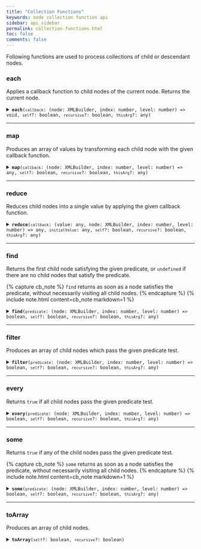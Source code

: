 ```yaml
---
title: "Collection Functions"
keywords: node collection function api
sidebar: api_sidebar
permalink: collection-functions.html
toc: false
comments: false
---
```


Following functions are used to process collections of child or descendant nodes.

###  each

Applies a callback function to child nodes of the current node.  Returns the 
current node.

<details markdown="1">
<summary><code><strong>each</strong>(<code>callback</code>: (node: XMLBuilder, index: number, level: number) => void, <code>self</code>?: boolean, <code>recursive</code>?: boolean, <code>thisArg</code>?: any)</code></summary>
<br/>

* `callback` - a callback function which receives each child node as its first argument, child node index as its second argument and child node level as its third argument
* `self` - whether to visit the current node along with child nodes (optional)
* `recursive` - whether to visit all descendant nodes in tree-order or only the immediate child nodes (optional)
* `thisArg` - value to use as this when executing callback (optional)

```js
const { create } = require('xmlbuilder2');

const root = create().ele('root');
root.ele('a').up()
    .ele('b').up()
    .ele('c').up();
const names = [];
root.each(n => names.push(n.node.nodeName));
console.log(names); // ['a', 'b', 'c']
```

</details>

___

###  map

Produces an array of values by transforming each child node with the given callback function.

<details markdown="1">
<summary><code><strong>map</strong>(<code>callback</code>: (node: XMLBuilder, index: number, level: number) => any, <code>self</code>?: boolean, <code>recursive</code>?: boolean, <code>thisArg</code>?: any)</code></summary>
<br/>

* `callback` - a callback function which receives each child node as its first argument, child node index as its second argument and child node level as its third argument
* `self` - whether to visit the current node along with child nodes (optional)
* `recursive` - whether to visit all descendant nodes in tree-order or only the immediate child nodes (optional)
* `thisArg` - value to use as this when executing callback (optional)

```js
const { create } = require('xmlbuilder2');

const root = create().ele('root');
root.ele('a').up()
    .ele('b').up()
    .ele('c').up();
const names = root.map(n => n.node.nodeName);
console.log(names); // ['a', 'b', 'c']
```

</details>

___

###  reduce

Reduces child nodes into a single value by applying the given callback function.

<details markdown="1">
<summary><code><strong>reduce</strong>(<code>callback</code>: (value: any, node: XMLBuilder, index: number, level: number) => any, <code>initialValue</code>: any, <code>self</code>?: boolean, <code>recursive</code>?: boolean, <code>thisArg</code>?: any)</code></summary>
<br/>

* `callback` - a callback function which receives the current value as its first argument, each child node as its second argument, child node index as its third argument and child node level as its fourth argument
* `initialValue` - initial value
* `self` - whether to visit the current node along with child nodes (optional)
* `recursive` - whether to visit all descendant nodes in tree-order or only the immediate child nodes (optional)
* `thisArg` - value to use as this when executing callback (optional)

```js
const { create } = require('xmlbuilder2');

const root = create().ele('root');
root.ele('a').up()
    .ele('b').up()
    .ele('c').up();
const names = root.reduce((val, n) => val + n.node.nodeName, '');
console.log(names); // 'abc'
```

</details>

___

###  find

Returns the first child node satisfying the given predicate, or `undefined` if there are no child nodes that satisfy the predicate.

{% capture cb_note %}
  `find` returns as soon as a node satisfies the predicate, without necessarily visiting all child nodes.
{% endcapture %}
{% include note.html content=cb_note markdown=1 %}

<details markdown="1">
<summary><code><strong>find</strong>(<code>predicate</code>: (node: XMLBuilder, index: number, level: number) => boolean, <code>self</code>?: boolean, <code>recursive</code>?: boolean, <code>thisArg</code>?: any)</code></summary>
<br/>

* `predicate` - a function which receives each child node as its first argument, child node index as its second argument and child node level as its third argument and returns a boolean value indicating whether the child node satisfies the predicate
* `self` - whether to visit the current node along with child nodes (optional)
* `recursive` - whether to visit all descendant nodes in tree-order or only the immediate child nodes (optional)
* `thisArg` - value to use as this when executing callback (optional)

```js
const { create } = require('xmlbuilder2');

const root = create().ele('root');
root.ele('a').up()
    .ele('b').up()
    .ele('c').up();
const bNode = root.find(n => n.node.nodeName === 'b');
console.log(bNode.node.nodeName); // 'b'
```

</details>

___

###  filter

Produces an array of child nodes which pass the given predicate test.

<details markdown="1">
<summary><code><strong>filter</strong>(<code>predicate</code>: (node: XMLBuilder, index: number, level: number) => boolean, <code>self</code>?: boolean, <code>recursive</code>?: boolean, <code>thisArg</code>?: any)</code></summary>
<br/>

* `predicate` - a function which receives each child node as its first argument, child node index as its second argument and child node level as its third argument and returns a boolean value indicating whether the child node satisfies the predicate
* `self` - whether to visit the current node along with child nodes (optional)
* `recursive` - whether to visit all descendant nodes in tree-order or only the immediate child nodes (optional)
* `thisArg` - value to use as this when executing callback (optional)

```js
const { create } = require('xmlbuilder2');

const root = create().ele('root');
root.ele('node1').up()
    .txt('text')
    .ele('node2').up()
    .txt('more text');
const textNodes = root.filter(n => n.node.nodeType === 3); // contains 'text' and 'more text' nodes
```

</details>

___

###  every

Returns `true` if all child nodes pass the given predicate test.

<details markdown="1">
<summary><code><strong>every</strong>(<code>predicate</code>: (node: XMLBuilder, index: number, level: number) => boolean, <code>self</code>?: boolean, <code>recursive</code>?: boolean, <code>thisArg</code>?: any)</code></summary>
<br/>

* `predicate` - a function which receives each child node as its first argument, child node index as its second argument and child node level as its third argument and returns a boolean value indicating whether the child node satisfies the predicate
* `self` - whether to visit the current node along with child nodes (optional)
* `recursive` - whether to visit all descendant nodes in tree-order or only the immediate child nodes (optional)
* `thisArg` - value to use as this when executing callback (optional)

```js
const { create } = require('xmlbuilder2');

const root = create().ele('root');
root.ele('node1').up()
    .ele('node2').up()
root.every(n => n.node.nodeName.startsWith('n')); // true
```

</details>

___

###  some

Returns `true` if any of the child nodes pass the given predicate test.

{% capture cb_note %}
  `some` returns as soon as a node satisfies the predicate, without necessarily visiting all child nodes.
{% endcapture %}
{% include note.html content=cb_note markdown=1 %}

<details markdown="1">
<summary><code><strong>some</strong>(<code>predicate</code>: (node: XMLBuilder, index: number, level: number) => boolean, <code>self</code>?: boolean, <code>recursive</code>?: boolean, <code>thisArg</code>?: any)</code></summary>
<br/>

* `predicate` - a function which receives each child node as its first argument, child node index as its second argument and child node level as its third argument and returns a boolean value indicating whether the child node satisfies the predicate
* `self` - whether to visit the current node along with child nodes (optional)
* `recursive` - whether to visit all descendant nodes in tree-order or only the immediate child nodes (optional)
* `thisArg` - value to use as this when executing callback (optional)

```js
const { create } = require('xmlbuilder2');

const root = create().ele('root');
root.ele('node1').up()
    .ele('child').up()
    .ele('node2').up()
root.some(n => n.node.nodeName.startsWith('n')); // true
```

</details>

___

###  toArray

Produces an array of child nodes.

<details markdown="1">
<summary><code><strong>toArray</strong>(<code>self</code>?: boolean, <code>recursive</code>?: boolean)</code></summary>
<br/>

* `self` - whether to visit the current node along with child nodes (optional)
* `recursive` - whether to visit all descendant nodes in tree-order or only the immediate child nodes (optional)

```js
const { create } = require('xmlbuilder2');

const root = create().ele('root');
root.ele('a').up()
    .ele('b').up()
    .ele('c').up()
const nodes = root.toArray(); // contains nodes a, b and c
```

</details>
